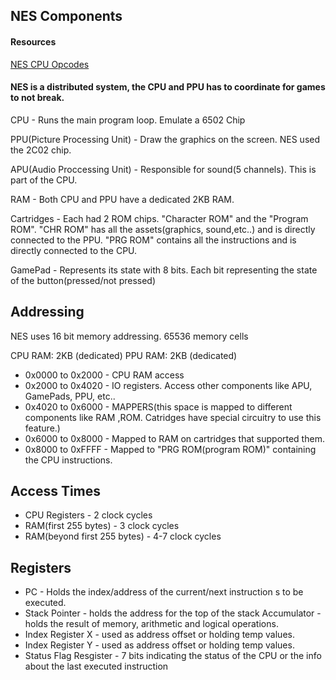 ## NES Components
#### Resources
[NES CPU Opcodes](https://www.nesdev.org/obelisk-6502-guide/reference.html#LDA)

#### NES is a distributed system, the CPU and PPU has to coordinate for games to not break. 

CPU - Runs the main program loop. Emulate a 6502 Chip

PPU(Picture Processing Unit) - Draw the graphics on the screen. NES used the 2C02 chip. 

APU(Audio Proccessing Unit) - Responsible for sound(5 channels). This is part of the CPU. 

RAM - Both CPU and PPU have a dedicated 2KB RAM. 

Cartridges - Each had 2 ROM chips. "Character ROM" and the "Program ROM". "CHR ROM" has all the assets(graphics, sound,etc..) and is directly connected to the PPU. "PRG ROM" contains all the instructions and is directly connected to the CPU.

GamePad - Represents its state with 8 bits. Each bit representing the state of the button(pressed/not pressed)

## Addressing  
NES uses 16 bit memory addressing. 65536 memory cells

CPU RAM: 2KB (dedicated)
PPU RAM: 2KB (dedicated) 

* 0x0000 to 0x2000 - CPU RAM access
* 0x2000 to 0x4020 - IO registers. Access other components like APU, GamePads, PPU, etc..
* 0x4020 to 0x6000 - MAPPERS(this space is mapped to different components like RAM ,ROM. Catridges have special circuitry to use this feature.) 
* 0x6000 to 0x8000 - Mapped to RAM on cartridges that supported them.
* 0x8000 to 0xFFFF - Mapped to "PRG ROM(program ROM)" containing the CPU instructions. 

## Access Times
* CPU Registers - 2 clock cycles
* RAM(first 255 bytes) - 3 clock cycles
* RAM(beyond first 255 bytes) - 4-7 clock cycles

## Registers 
* PC - Holds the index/address of the current/next instruction s to be executed.
* Stack Pointer - holds the address for the top of the stack
Accumulator - holds the result of memory, arithmetic and logical operations. 
* Index Register X - used as address offset or holding temp values.
* Index Register Y - used as address offset or holding temp values.
* Status Flag Resgister - 7 bits indicating the status of the CPU or the info about the last executed instruction
